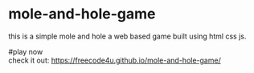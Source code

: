 # mole-and-hole-game
this is a simple mole and hole a web based game built using html css js.

#play now<br>
check it out: https://freecode4u.github.io/mole-and-hole-game/


